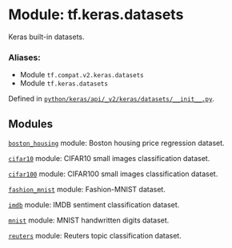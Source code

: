 <div itemscope itemtype="http://developers.google.com/ReferenceObject">
<meta itemprop="name" content="tf.keras.datasets" />
<meta itemprop="path" content="Stable" />
</div>

# Module: tf.keras.datasets

Keras built-in datasets.

### Aliases:

* Module `tf.compat.v2.keras.datasets`
* Module `tf.keras.datasets`



Defined in [`python/keras/api/_v2/keras/datasets/__init__.py`](/code/stable/tensorflow/python/keras/api/_v2/keras/datasets/__init__.py).

<!-- Placeholder for "Used in" -->


## Modules

[`boston_housing`](../../tf/keras/datasets/boston_housing.md) module: Boston housing price regression dataset.

[`cifar10`](../../tf/keras/datasets/cifar10.md) module: CIFAR10 small images classification dataset.

[`cifar100`](../../tf/keras/datasets/cifar100.md) module: CIFAR100 small images classification dataset.

[`fashion_mnist`](../../tf/keras/datasets/fashion_mnist.md) module: Fashion-MNIST dataset.

[`imdb`](../../tf/keras/datasets/imdb.md) module: IMDB sentiment classification dataset.

[`mnist`](../../tf/keras/datasets/mnist.md) module: MNIST handwritten digits dataset.

[`reuters`](../../tf/keras/datasets/reuters.md) module: Reuters topic classification dataset.

